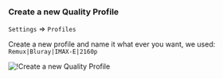 <!-- markdownlint-disable MD041-->
### Create a new Quality Profile

`Settings` => `Profiles`

Create a new profile and name it what ever you want, we used: `Remux|Bluray|IMAX-E|2160p`

![!Create a new Quality Profile](/SQP/images/2-newqp.png)
<!-- markdownlint-enable MD041-->
